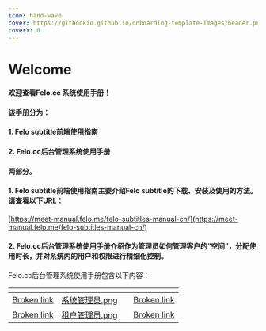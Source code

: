 ```yaml
---
icon: hand-wave
cover: https://gitbookio.github.io/onboarding-template-images/header.png
coverY: 0
---
```


# Welcome

#### 欢迎查看Felo.cc 系统使用手册！ <a href="#huan-ying-cha-kan-felo.me-hou-tai-guan-li-xi-tong-shi-yong-shou-ce" id="huan-ying-cha-kan-felo.me-hou-tai-guan-li-xi-tong-shi-yong-shou-ce"></a>

#### 该手册分为：

#### 1. Felo subtitle前端使用指南

#### 2. Felo.cc后台管理系统使用手册&#x20;

#### 两部分。



#### 1. Felo subtitle前端使用指南主要介绍Felo subtitle的下载、安装及使用的方法。请查看以下URL：

[https://meet-manual.felo.me/felo-subtitles-manual-cn/](https://meet-manual.felo.me/felo-subtitles-manual-cn/)



#### 2. Felo.cc后台管理系统使用手册介绍作为管理员如何管理客户的“空间”，分配使用时长，并对系统内的用户和权限进行精细化控制。 <a href="#gai-hou-tai-guan-li-xi-tong-de-he-xin-gong-neng-shi-guan-li-ke-hu-de-kong-jian-fen-pei-shi-yong-shi" id="gai-hou-tai-guan-li-xi-tong-de-he-xin-gong-neng-shi-guan-li-ke-hu-de-kong-jian-fen-pei-shi-yong-shi"></a>

Felo.cc后台管理系统使用手册包含以下内容：

<table data-view="cards"><thead><tr><th data-type="content-ref"></th><th data-hidden data-card-cover data-type="files"></th><th data-hidden></th><th data-hidden data-card-target data-type="content-ref"></th></tr></thead><tbody><tr><td><a href="broken-reference">Broken link</a></td><td><a href=".gitbook/assets/系统管理员.png">系统管理员.png</a></td><td></td><td><a href="broken-reference">Broken link</a></td></tr><tr><td><a href="broken-reference">Broken link</a></td><td><a href=".gitbook/assets/租户管理员.png">租户管理员.png</a></td><td></td><td><a href="broken-reference">Broken link</a></td></tr></tbody></table>
